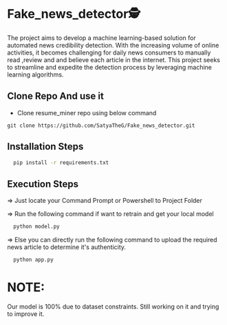 # Fake_news_detector🕵️
The project aims to develop a machine learning-based solution for automated news credibility detection. With the increasing volume of online activities, it becomes challenging for daily news consumers to manually read ,review and and believe each article in the internet. This project seeks to streamline and expedite the detection process by leveraging machine learning algorithms.

## Clone Repo And use it
* Clone resume_miner repo using below command
```git
git clone https://github.com/SatyaTheG/Fake_news_detector.git
```

## Installation Steps

```bash
  pip install -r requirements.txt
```

## Execution Steps

=> Just locate your Command Prompt or Powershell to Project Folder

=> Run the following command if want to retrain and get your local model

```bash
  python model.py
```

=> Else you can directly run the following command to upload the required news article to determine it's authenticity.

```bash
  python app.py
```

# NOTE:
Our model is 100% due to dataset constraints. Still working on it and trying to improve it.
